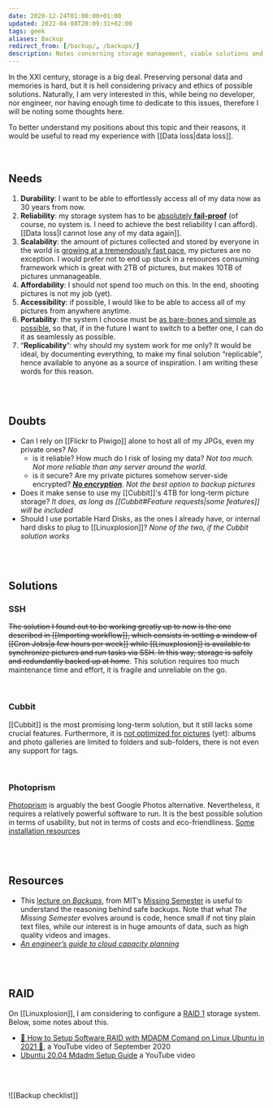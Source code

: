 ```yaml
---
date: 2020-12-24T01:00:00+01:00
updated: 2022-04-08T20:09:31+02:00
tags: geek
aliases: Backup
redirect_from: [/backup/, /backups/]
description: Notes concerning storage management, viable solutions and systems tsting
---
```

In the XXI century, storage is a big deal. Preserving personal data and memories is hard, but it is hell considering privacy and ethics of possible solutions. Naturally, I am very interested in this, while being no developer, nor engineer, nor having enough time to dedicate to this issues, therefore I will be noting some thoughts here.

<div class='yellow box'>
	To better understand my positions about this topic and their reasons, it would be useful to read my experience with [[Data loss|data loss]].
</div>

<br>
<br>

## Needs

1. **Durability**: I want to be able to effortlessly access all of my data now as 30 years from now.
1. **Reliability**: my storage system has to be <u>absolutely **fail-proof**</u> (of course, no system is. I need to achieve the best reliability I can afford). [[Data loss|I cannot lose any of my data again]].
1. **Scalability**: the amount of pictures collected and stored by everyone in the world is [growing at a tremendously fast pace](https://piwigo.com/blog/2020/12/04/flickr-google-photos-the-end-of-free-photo-hosting/ 'Flickr, Google Photos… The end of free photo hosting?'), my pictures are no exception. I would prefer not to end up stuck in a resources consuming framework which is great with 2TB of pictures, but makes 10TB of pictures unmanageable.
1. **Affordability**: I should not spend too much on this. In the end, shooting pictures is not my job (yet).
1. **Accessibility**: if possible, I would like to be able to access all of my pictures from anywhere anytime.
1. **Portability**: the system I choose must be <u>as bare-bones and simple as possible</u>, so that, if in the future I want to switch to a better one, I can do it as seamlessly as possible.
2. “**Replicability**”: why should my system work for me only? It would be ideal, by documenting everything, to make my final solution “replicable”, hence available to anyone as a source of inspiration. I am writing these words for this reason.

<br>
<br>

## Doubts

- Can I rely on [[Flickr to Piwigo]] alone to host all of my JPGs, even my private ones? *No*
	- is it reliable? How much do I risk of losing my data? *Not too much. Not more reliable than any server around the world*.
	- is it secure? Are my private pictures somehow server-side encrypted? *[**No encryption**](https://piwigo.org/forum/viewtopic.php?id=31166 'How much can I trust Piwigo with my private pictures?'). Not the best option to backup pictures*
- Does it make sense to use my [[Cubbit]]'s 4TB for long-term picture storage? *It does, as long as [[Cubbit#Feature requests|some features]] will be included*
- Should I use portable Hard Disks, as the ones I already have, or internal hard disks to plug to [[Linuxplosion]]? *None of the two, if the Cubbit solution works*

<br>
<br>

## Solutions

### SSH

~~The solution I found out to be working greatly up to now is the one described in [[Importing workflow]], which consists in setting a window of [[Cron Jobs|a few hours per week]] while [[Linuxplosion]] is available to synchronize pictures and run tasks via SSH. In this way, storage is safely and redundantly backed up at home~~. This solution requires too much maintenance time and effort, it is fragile and unreliable on the go.

<br>

### Cubbit

[[Cubbit]] is the most promising long-term solution, but it still lacks some crucial features. Furthermore, it is <u>not optimized for pictures</u> (yet): albums and photo galleries are limited to folders and sub-folders, there is not even any support for tags.

<br>

### Photoprism

[Photoprism](https://photoprism.app 'Photoprism') is arguably the best Google Photos alternative. Nevertheless, it requires a relatively powerful software to run. It is the best possible solution in terms of usability, but not in terms of costs and eco-friendliness. [Some installation resources](https://inputs.tommi.space/tag/list/photoprism 'Entries tagged “photoprism” in inputs.tommi.space')

<br>
<br>

## Resources

- This [lecture on *Backups*](https://missing.csail.mit.edu/2019/backups/ 'Backups - Missing Semester'), from MIT’s [Missing Semester](https://missing.csail.mit.edu/ 'The Missing Semester') is useful to understand the reasoning behind safe backups. Note that what *The Missing Semester* evolves around is code, hence small if not tiny plain text files, while our interest is in huge amounts of data, such as high quality videos and images.
- [<cite>An engineer’s guide to cloud capacity planning</cite>](https://increment.com/cloud/an-engineers-guide-to-cloud-capacity-planning/ 'An engineer’s guide to cloud capacity planning')

<br>
<br>

## RAID

On [[Linuxplosion]], I am considering to configure a [RAID 1](https://en.wikipedia.org/wiki/Standard_RAID_levels#RAID_1 '“RAID Levels” on Wikipedia') storage system. Below, some notes about this.

- [💽 How to Setup Software RAID with MDADM Comand on Linux Ubuntu in 2021 💾](https://youtu.be/O3Iq9hx8V7U '💽 How to Setup Software RAID with MDADM Comand on Linux Ubuntu in 2021 💾'), a YouTube video of September 2020
- [Ubuntu 20.04 Mdadm Setup Guide](https://youtu.be/F4YIxh1kkhI 'Ubuntu 20.04 Mdadm Setup Guide') a YouTube video

<br>
<br>

![[Backup checklist]]